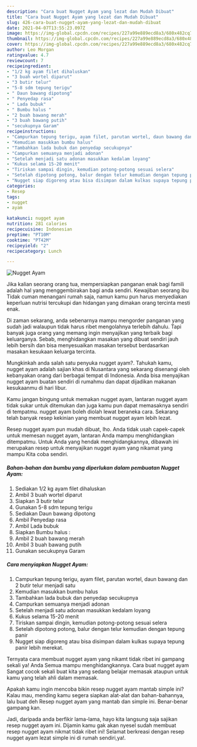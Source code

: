 ```yaml
---
description: "Cara buat Nugget Ayam yang lezat dan Mudah Dibuat"
title: "Cara buat Nugget Ayam yang lezat dan Mudah Dibuat"
slug: 426-cara-buat-nugget-ayam-yang-lezat-dan-mudah-dibuat
date: 2021-04-07T13:55:23.097Z
image: https://img-global.cpcdn.com/recipes/227a99e889ecd8a3/680x482cq70/nugget-ayam-foto-resep-utama.jpg
thumbnail: https://img-global.cpcdn.com/recipes/227a99e889ecd8a3/680x482cq70/nugget-ayam-foto-resep-utama.jpg
cover: https://img-global.cpcdn.com/recipes/227a99e889ecd8a3/680x482cq70/nugget-ayam-foto-resep-utama.jpg
author: Leo Morgan
ratingvalue: 4.7
reviewcount: 7
recipeingredient:
- "1/2 kg ayam filet dihaluskan"
- "3 buah wortel diparut"
- "3 butir telur"
- "5-8 sdm tepung terigu"
- " Daun bawang dipotong"
- " Penyedap rasa"
- " Lada bubuk"
- " Bumbu halus "
- "2 buah bawang merah"
- "3 buah bawang putih"
- "secukupnya Garam"
recipeinstructions:
- "Campurkan tepung terigu, ayam filet, parutan wortel, daun bawang dan 2 butir telur menjadi satu"
- "Kemudian masukkan bumbu halus"
- "Tambahkan lada bubuk dan penyedap secukupnya"
- "Campurkan semuanya menjadi adonan"
- "Setelah menjadi satu adonan masukkan kedalam loyang"
- "Kukus selama 15-20 menit"
- "Tiriskan sampai dingin, kemudian potong-potong sesuai selera"
- "Setelah dipotong potong, balur dengan telur kemudian dengan tepung panir"
- "Nugget siap digoreng atau bisa disimpan dalam kulkas supaya tepung panir lebih merekat."
categories:
- Resep
tags:
- nugget
- ayam

katakunci: nugget ayam 
nutrition: 281 calories
recipecuisine: Indonesian
preptime: "PT10M"
cooktime: "PT42M"
recipeyield: "2"
recipecategory: Lunch

---
```



![Nugget Ayam](https://img-global.cpcdn.com/recipes/227a99e889ecd8a3/680x482cq70/nugget-ayam-foto-resep-utama.jpg)

Jika kalian seorang orang tua, mempersiapkan panganan enak bagi famili adalah hal yang menggembirakan bagi anda sendiri. Kewajiban seorang ibu Tidak cuman menangani rumah saja, namun kamu pun harus menyediakan keperluan nutrisi tercukupi dan hidangan yang dimakan orang tercinta mesti enak.

Di zaman  sekarang, anda sebenarnya mampu mengorder panganan yang sudah jadi walaupun tidak harus ribet mengolahnya terlebih dahulu. Tapi banyak juga orang yang memang ingin menyajikan yang terbaik bagi keluarganya. Sebab, menghidangkan masakan yang dibuat sendiri jauh lebih bersih dan bisa menyesuaikan masakan tersebut berdasarkan masakan kesukaan keluarga tercinta. 



Mungkinkah anda salah satu penyuka nugget ayam?. Tahukah kamu, nugget ayam adalah sajian khas di Nusantara yang sekarang disenangi oleh kebanyakan orang dari berbagai tempat di Indonesia. Anda bisa menyajikan nugget ayam buatan sendiri di rumahmu dan dapat dijadikan makanan kesukaanmu di hari libur.

Kamu jangan bingung untuk memakan nugget ayam, lantaran nugget ayam tidak sukar untuk ditemukan dan juga kamu pun dapat memasaknya sendiri di tempatmu. nugget ayam boleh diolah lewat beraneka cara. Sekarang telah banyak resep kekinian yang membuat nugget ayam lebih lezat.

Resep nugget ayam pun mudah dibuat, lho. Anda tidak usah capek-capek untuk memesan nugget ayam, lantaran Anda mampu menghidangkan ditempatmu. Untuk Anda yang hendak menghidangkannya, dibawah ini merupakan resep untuk menyajikan nugget ayam yang nikamat yang mampu Kita coba sendiri.

<!--inarticleads1-->

##### Bahan-bahan dan bumbu yang diperlukan dalam pembuatan Nugget Ayam:

1. Sediakan 1/2 kg ayam filet dihaluskan
1. Ambil 3 buah wortel diparut
1. Siapkan 3 butir telur
1. Gunakan 5-8 sdm tepung terigu
1. Sediakan  Daun bawang dipotong
1. Ambil  Penyedap rasa
1. Ambil  Lada bubuk
1. Siapkan  Bumbu halus :
1. Ambil 2 buah bawang merah
1. Ambil 3 buah bawang putih
1. Gunakan secukupnya Garam




<!--inarticleads2-->

##### Cara menyiapkan Nugget Ayam:

1. Campurkan tepung terigu, ayam filet, parutan wortel, daun bawang dan 2 butir telur menjadi satu
1. Kemudian masukkan bumbu halus
1. Tambahkan lada bubuk dan penyedap secukupnya
1. Campurkan semuanya menjadi adonan
1. Setelah menjadi satu adonan masukkan kedalam loyang
1. Kukus selama 15-20 menit
1. Tiriskan sampai dingin, kemudian potong-potong sesuai selera
1. Setelah dipotong potong, balur dengan telur kemudian dengan tepung panir
1. Nugget siap digoreng atau bisa disimpan dalam kulkas supaya tepung panir lebih merekat.




Ternyata cara membuat nugget ayam yang nikamt tidak ribet ini gampang sekali ya! Anda Semua mampu menghidangkannya. Cara buat nugget ayam Sangat cocok sekali buat kita yang sedang belajar memasak ataupun untuk kamu yang telah ahli dalam memasak.

Apakah kamu ingin mencoba bikin resep nugget ayam mantab simple ini? Kalau mau, mending kamu segera siapkan alat-alat dan bahan-bahannya, lalu buat deh Resep nugget ayam yang mantab dan simple ini. Benar-benar gampang kan. 

Jadi, daripada anda berfikir lama-lama, hayo kita langsung saja sajikan resep nugget ayam ini. Dijamin kamu gak akan nyesel sudah membuat resep nugget ayam nikmat tidak ribet ini! Selamat berkreasi dengan resep nugget ayam lezat simple ini di rumah sendiri,ya!.

